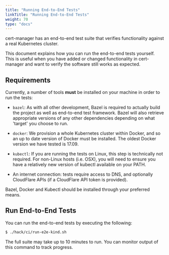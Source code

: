 ```yaml
---
title: "Running End-to-End Tests"
linkTitle: "Running End-to-End Tests"
weight: 70
type: "docs"
---
```


cert-manager has an end-to-end test suite that verifies functionality against a
real Kubernetes cluster.

This document explains how you can run the end-to-end tests yourself.  This is
useful when you have added or changed functionality in cert-manager and want to
verify the software still works as expected.

## Requirements

Currently, a number of tools **must** be installed on your machine in order to
run the tests:

- `bazel`: As with all other development, Bazel is required to actually build
  the project as well as end-to-end test framework. Bazel will also retrieve
  appropriate versions of any other dependencies depending on what 'target' you
  choose to run.

- `docker`: We provision a whole Kubernetes cluster within Docker, and so an up
  to date version of Docker must be installed. The oldest Docker version we have
  tested is 17.09.

- `kubectl`:  If you are running the tests on Linux, this step is technically
  not required. For non-Linux hosts (i.e. OSX), you will need to ensure you have
  a relatively new version of kubectl available on your PATH.

- An internet connection: tests require access to DNS, and optionally CloudFlare
  APIs (if a CloudFlare API token is provided).

Bazel, Docker and Kubectl should be installed through your preferred means.

## Run End-to-End Tests

You can run the end-to-end tests by executing the following:

```bash
$ ./hack/ci/run-e2e-kind.sh
```

The full suite may take up to 10 minutes to run.
You can monitor output of this command to track progress.
